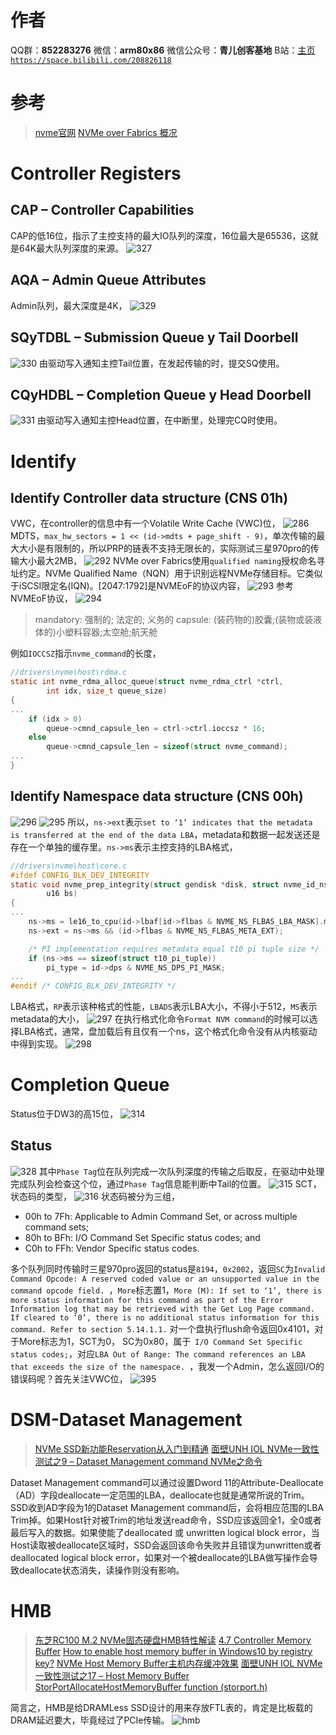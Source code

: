 ﻿# 作者
QQ群：**852283276**
微信：**arm80x86**
微信公众号：**青儿创客基地**
B站：[主页 `https://space.bilibili.com/208826118`](https://space.bilibili.com/208826118)

# 参考
> [nvme官网](https://nvmexpress.org/)
> [NVMe over Fabrics 概况](https://www.cnblogs.com/JamesLi/p/11511082.html)

# Controller Registers
##  CAP – Controller Capabilities
CAP的低16位，指示了主控支持的最大IO队列的深度，16位最大是65536，这就是64K最大队列深度的来源。
![327](https://img-blog.csdnimg.cn/20200818095405509.png#pic_center)

##  AQA – Admin Queue Attributes
Admin队列，最大深度是4K，
![329](https://img-blog.csdnimg.cn/20200818113027912.png?x-oss-process=image/watermark,type_ZmFuZ3poZW5naGVpdGk,shadow_10,text_aHR0cHM6Ly9ibG9nLmNzZG4ubmV0L1podV9aaHVfMjAwOQ==,size_16,color_FFFFFF,t_70#pic_center)

## SQyTDBL – Submission Queue y Tail Doorbell
![330](https://img-blog.csdnimg.cn/20200818151016599.png?x-oss-process=image/watermark,type_ZmFuZ3poZW5naGVpdGk,shadow_10,text_aHR0cHM6Ly9ibG9nLmNzZG4ubmV0L1podV9aaHVfMjAwOQ==,size_16,color_FFFFFF,t_70#pic_center)
由驱动写入通知主控Tail位置，在发起传输的时，提交SQ使用。

## CQyHDBL  –  Completion  Queue  y  Head Doorbell
![331](https://img-blog.csdnimg.cn/20200818151130226.png?x-oss-process=image/watermark,type_ZmFuZ3poZW5naGVpdGk,shadow_10,text_aHR0cHM6Ly9ibG9nLmNzZG4ubmV0L1podV9aaHVfMjAwOQ==,size_16,color_FFFFFF,t_70#pic_center)
由驱动写入通知主控Head位置，在中断里，处理完CQ时使用。

# Identify
##  Identify Controller data structure (CNS 01h)
VWC，在controller的信息中有一个Volatile Write Cache (VWC)位，
![286](https://img-blog.csdnimg.cn/20200318151859451.png?x-oss-process=image/watermark,type_ZmFuZ3poZW5naGVpdGk,shadow_10,text_aHR0cHM6Ly9ibG9nLmNzZG4ubmV0L1podV9aaHVfMjAwOQ==,size_16,color_FFFFFF,t_70)
MDTS，`max_hw_sectors = 1 << (id->mdts + page_shift - 9)`，单次传输的最大大小是有限制的，所以PRP的链表不支持无限长的，实际测试三星970pro的传输大小最大2MB，
![292](https://img-blog.csdnimg.cn/20200428182029508.png?x-oss-process=image/watermark,type_ZmFuZ3poZW5naGVpdGk,shadow_10,text_aHR0cHM6Ly9ibG9nLmNzZG4ubmV0L1podV9aaHVfMjAwOQ==,size_16,color_FFFFFF,t_70)
NVMe over Fabrics使用`qualified naming`授权命名寻址约定。NVMe Qualified Name（NQN）用于识别远程NVMe存储目标。它类似于iSCSI限定名(IQN)。[2047:1792]是NVMEoF的协议内容，
![293](https://img-blog.csdnimg.cn/20200506143557761.PNG?x-oss-process=image/watermark,type_ZmFuZ3poZW5naGVpdGk,shadow_10,text_aHR0cHM6Ly9ibG9nLmNzZG4ubmV0L1podV9aaHVfMjAwOQ==,size_16,color_FFFFFF,t_70)
参考NVMEoF协议，
![294](https://img-blog.csdnimg.cn/20200506145303349.png?x-oss-process=image/watermark,type_ZmFuZ3poZW5naGVpdGk,shadow_10,text_aHR0cHM6Ly9ibG9nLmNzZG4ubmV0L1podV9aaHVfMjAwOQ==,size_16,color_FFFFFF,t_70)
> mandatory: 强制的; 法定的; 义务的
> capsule: (装药物的)胶囊;(装物或装液体的)小塑料容器;太空舱;航天舱

例如`IOCCSZ`指示`nvme_command`的长度，
```c
//drivers\nvme\host\rdma.c
static int nvme_rdma_alloc_queue(struct nvme_rdma_ctrl *ctrl,
		int idx, size_t queue_size)
{
...
	if (idx > 0)
		queue->cmnd_capsule_len = ctrl->ctrl.ioccsz * 16;
	else
		queue->cmnd_capsule_len = sizeof(struct nvme_command);
...
}
```
## Identify Namespace data structure (CNS 00h) 
![296](https://img-blog.csdnimg.cn/20200506151519923.png)
![295](https://img-blog.csdnimg.cn/20200506151404979.png?x-oss-process=image/watermark,type_ZmFuZ3poZW5naGVpdGk,shadow_10,text_aHR0cHM6Ly9ibG9nLmNzZG4ubmV0L1podV9aaHVfMjAwOQ==,size_16,color_FFFFFF,t_70)
所以，`ns->ext`表示`set to ‘1’ indicates that the metadata is transferred at the end of the data LBA`，metadata和数据一起发送还是存在一个单独的缓存里。`ns->ms`表示主控支持的LBA格式，
```c
//drivers\nvme\host\core.c
#ifdef CONFIG_BLK_DEV_INTEGRITY
static void nvme_prep_integrity(struct gendisk *disk, struct nvme_id_ns *id,
		u16 bs)
{
...
	ns->ms = le16_to_cpu(id->lbaf[id->flbas & NVME_NS_FLBAS_LBA_MASK].ms);
	ns->ext = ns->ms && (id->flbas & NVME_NS_FLBAS_META_EXT);

	/* PI implementation requires metadata equal t10 pi tuple size */
	if (ns->ms == sizeof(struct t10_pi_tuple))
		pi_type = id->dps & NVME_NS_DPS_PI_MASK;
...
#endif /* CONFIG_BLK_DEV_INTEGRITY */
```
LBA格式，`RP`表示该种格式的性能，`LBADS`表示LBA大小，不得小于512，`MS`表示metadata的大小，
![297](https://img-blog.csdnimg.cn/20200506152623484.png?x-oss-process=image/watermark,type_ZmFuZ3poZW5naGVpdGk,shadow_10,text_aHR0cHM6Ly9ibG9nLmNzZG4ubmV0L1podV9aaHVfMjAwOQ==,size_16,color_FFFFFF,t_70)
在执行格式化命令`Format NVM command`的时候可以选择LBA格式，通常，盘加载后有且仅有一个ns，这个格式化命令没有从内核驱动中得到实现。
![298](https://img-blog.csdnimg.cn/20200506153637994.png)
# Completion Queue
Status位于DW3的高15位，
![314](https://img-blog.csdnimg.cn/20200615161357726.png)
## Status
![328](https://img-blog.csdnimg.cn/20200818111934166.png?x-oss-process=image/watermark,type_ZmFuZ3poZW5naGVpdGk,shadow_10,text_aHR0cHM6Ly9ibG9nLmNzZG4ubmV0L1podV9aaHVfMjAwOQ==,size_16,color_FFFFFF,t_70#pic_center)
其中`Phase Tag`位在队列完成一次队列深度的传输之后取反，在驱动中处理完成队列会检查这个位，通过`Phase Tag`信息能判断中Tail的位置。
![315](https://img-blog.csdnimg.cn/20200615161712187.PNG?x-oss-process=image/watermark,type_ZmFuZ3poZW5naGVpdGk,shadow_10,text_aHR0cHM6Ly9ibG9nLmNzZG4ubmV0L1podV9aaHVfMjAwOQ==,size_16,color_FFFFFF,t_70)
SCT，状态码的类型，
![316](https://img-blog.csdnimg.cn/20200615161742162.png?x-oss-process=image/watermark,type_ZmFuZ3poZW5naGVpdGk,shadow_10,text_aHR0cHM6Ly9ibG9nLmNzZG4ubmV0L1podV9aaHVfMjAwOQ==,size_16,color_FFFFFF,t_70)
状态码被分为三组，
- 00h to 7Fh: Applicable to Admin Command Set, or across multiple command sets; 
- 80h to BFh: I/O Command Set Specific status codes; and 
- C0h to FFh: Vendor Specific status codes. 

多个队列同时传输时三星970pro返回的status是`8194`，`0x2002`，返回`SC`为`Invalid Command Opcode: A reserved coded value or an unsupported value in the command opcode field. `，`More`标志置1，`More (M): If set to ‘1’, there is more status information for this command as part of the Error Information log that may be retrieved with the Get Log Page command. If cleared to ‘0’, there is no additional status information for this command. Refer to section 5.14.1.1.`
对一个盘执行flush命令返回0x4101，对于More标志为1，SCT为0， SC为0x80，属于` I/O Command Set Specific status codes;`，对应`LBA Out of Range: The command references an LBA that exceeds the size of the namespace. `，我发一个Admin，怎么返回I/O的错误码呢？首先关注VWC位，
![395](https://img-blog.csdnimg.cn/20210122112528579.png?x-oss-process=image/watermark,type_ZmFuZ3poZW5naGVpdGk,shadow_10,text_aHR0cHM6Ly9ibG9nLmNzZG4ubmV0L1podV9aaHVfMjAwOQ==,size_16,color_FFFFFF,t_70)


# DSM-Dataset Management 
> [NVMe SSD新功能Reservation从入门到精通](https://www.sohu.com/a/272502796_311575)
> [面壁UNH IOL NVMe一致性测试之9 – Dataset Management command ](https://www.sohu.com/a/270669832_505795)
> [NVMe之命令](https://blog.csdn.net/u010616442/article/details/70804470)

Dataset Management command可以通过设置Dword 11的Attribute-Deallocate（AD）字段deallocate一定范围的LBA，deallocate也就是通常所说的Trim。SSD收到AD字段为1的Dataset Management command后，会将相应范围的LBA Trim掉。如果Host针对被Trim的地址发送read命令，SSD应该返回全1，全0或者最后写入的数据。如果使能了deallocated 或 unwritten logical block error，当Host读取被deallocate区域时，SSD会返回该命令失败并且错误为unwritten或者deallocated logical block error，如果对一个被deallocate的LBA做写操作会导致deallocate状态消失，读操作则没有影响。

# HMB
> [东芝RC100 M.2 NVMe固态硬盘HMB特性解读](https://zhuanlan.zhihu.com/p/42649209)
> [4.7 Controller Memory Buffer](https://www.cnblogs.com/hswy/p/12669320.html)
> [How to enable host memory buffer in Windows10 by registry key?](https://social.technet.microsoft.com/Forums/lync/en-US/04699f35-834c-46dd-96f0-c845b07aaab9/how-to-enable-host-memory-buffer-in-windows10-by-registry-key?forum=win10itprosetup)
> [NVMe Host Memory Buffer主机内存缓冲效果](http://bbs.pceva.com.cn/thread-134884-1-1.html)
> [面壁UNH IOL NVMe一致性测试之17 – Host Memory Buffer](http://www.ssdfans.com/?p=106801)
> [StorPortAllocateHostMemoryBuffer function (storport.h)](https://docs.microsoft.com/zh-cn/windows-hardware/drivers/ddi/storport/nf-storport-storportallocatehostmemorybuffer)

简言之，HMB是给DRAMLess SSD设计的用来存放FTL表的，肯定是比板载的DRAM延迟要大，毕竟经过了PCIe传输。
![hmb](https://img-blog.csdnimg.cn/20201219172209120.jpg?x-oss-process=image/watermark,type_ZmFuZ3poZW5naGVpdGk,shadow_10,text_aHR0cHM6Ly9ibG9nLmNzZG4ubmV0L1podV9aaHVfMjAwOQ==,size_16,color_FFFFFF,t_70)


